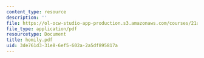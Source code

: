 ```yaml
---
content_type: resource
description: ''
file: https://ol-ocw-studio-app-production.s3.amazonaws.com/courses/21a-212-myth-ritual-and-symbolism-spring-2004/3de761d331e86ef5602a2a5df895817a_homily.pdf
file_type: application/pdf
resourcetype: Document
title: homily.pdf
uid: 3de761d3-31e8-6ef5-602a-2a5df895817a
---
```

